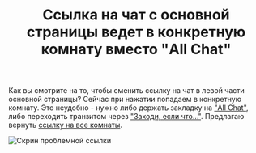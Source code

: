 ﻿---
title: "Ссылка на чат с основной страницы ведет в конкретную комнату вместо &quot;All Chat&quot;"
se.owner.user_id: 523015
se.owner.display_name: "Vitalizzare"
se.owner.link: "https://ru.meta.stackoverflow.com/users/523015/vitalizzare"
se.link: "https://ru.meta.stackoverflow.com/questions/14701/%d0%a1%d1%81%d1%8b%d0%bb%d0%ba%d0%b0-%d0%bd%d0%b0-%d1%87%d0%b0%d1%82-%d1%81-%d0%be%d1%81%d0%bd%d0%be%d0%b2%d0%bd%d0%be%d0%b9-%d1%81%d1%82%d1%80%d0%b0%d0%bd%d0%b8%d1%86%d1%8b-%d0%b2%d0%b5%d0%b4%d0%b5%d1%82-%d0%b2-%d0%ba%d0%be%d0%bd%d0%ba%d1%80%d0%b5%d1%82%d0%bd%d1%83%d1%8e-%d0%ba%d0%be%d0%bc%d0%bd%d0%b0%d1%82%d1%83-%d0%b2%d0%bc%d0%b5%d1%81%d1%82%d0%be-all-chat"
se.question_id: 14701
se.post_type: question
---
<p>Как вы смотрите на то, чтобы сменить ссылку на чат в левой части основной страницы? Сейчас при нажатии попадаем в конкретную комнату. Это неудобно - нужно либо держать закладку на <a href="https://chat.stackexchange.com/?tab=site&amp;host=ru.stackoverflow.com">&quot;All Chat&quot;</a>, либо переходить транзитом через <a href="https://chat.stackexchange.com/rooms/156016/">&quot;Заходи, если что...&quot;</a>. Предлагаю вернуть <a href="https://chat.stackexchange.com/?tab=site&amp;host=ru.stackoverflow.com">ссылку на все комнаты</a>.</p>
<p><img src="https://i.sstatic.net/H3k9CnUO.png" alt="Скрин проблемной ссылки" /></p>
